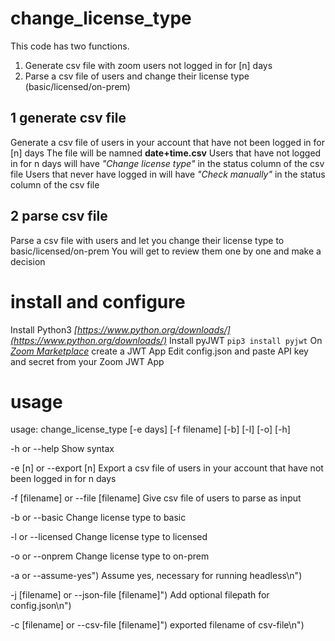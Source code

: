 # change_license_type
This code has two functions.
1. Generate csv file with zoom users not logged in for [n] days
2. Parse a csv file of users and change their license type (basic/licensed/on-prem)

## 1 generate csv file
Generate a csv file of users in your account that have not been logged in for [n] days
The file will be namned **date+time.csv**
Users that have not logged in for n days will have *"Change license type"* in the status column of the csv file
Users that never have logged in will have *"Check manually"* in the status column of the csv file

## 2 parse csv file
Parse a csv file with users and let you change their license type to basic/licensed/on-prem
You will get to review them one by one and make a decision

# install and configure
Install Python3 *[https://www.python.org/downloads/](https://www.python.org/downloads/)*
Install pyJWT `pip3 install pyjwt`
On *[Zoom Marketplace](https://marketplace.zoom.us/docs/guides/build/jwt-app)* create a JWT App
Edit config.json and paste API key and secret from your Zoom JWT App

# usage
usage: change_license_type [-e days] [-f filename] [-b] [-l] [-o] [-h]

-h or --help
Show syntax

-e [n] or --export [n]
Export a csv file of users in your account that have not been logged in for n days

-f [filename] or --file [filename]
Give csv file of users to parse as input

-b or --basic
Change license type to basic

-l or --licensed
Change license type to licensed

-o or --onprem
Change license type to on-prem

-a or --assume-yes")
Assume yes, necessary for running headless\n")

-j [filename] or --json-file [filename]")
Add optional filepath for config.json\n")

-c [filename] or --csv-file [filename]")
exported filename of csv-file\n")
